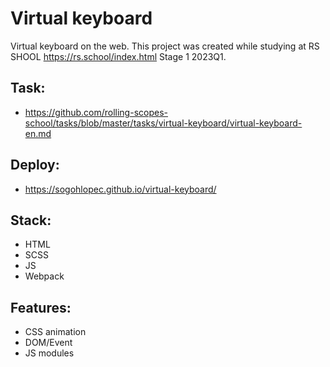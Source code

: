# Virtual keyboard
Virtual keyboard on the web. This project was created while studying at RS SHOOL https://rs.school/index.html Stage 1 2023Q1.

## Task:
* https://github.com/rolling-scopes-school/tasks/blob/master/tasks/virtual-keyboard/virtual-keyboard-en.md

## Deploy:
* https://sogohlopec.github.io/virtual-keyboard/

## Stack:
* HTML
* SCSS
* JS
* Webpack

## Features:
* CSS animation
* DOM/Event
* JS modules

